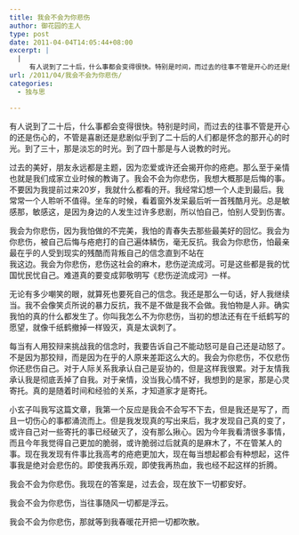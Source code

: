 ```yaml
---
title: 我会不会为你悲伤
author: 御花园的主人
type: post
date: 2011-04-04T14:05:44+08:00
excerpt: |
  |
     有人说到了二十后，什么事都会变得很快。特别是时间，而过去的往事不管是开心的还是伤心的，不管是喜剧还是悲剧似乎到了二十后的人们都是怀念的那开心的时光。到了三十，那是淡忘的时光。到了四十那是与人说教的时光。
url: /2011/04/我会不会为你悲伤/
categories:
  - 独与思

---
```

有人说到了二十后，什么事都会变得很快。特别是时间，而过去的往事不管是开心的还是伤心的，不管是喜剧还是悲剧似乎到了二十后的人们都是怀念的那开心的时光。到了三十，那是淡忘的时光。到了四十那是与人说教的时光。

过去的美好，朋友永远都是主题，因为恋爱或许还会揭开你的疮疤。那么至于亲情也就是我们成家立业时候的教诲了。我会不会为你悲伤，我想大概那是后悔的事。不要因为我提前过来20岁，我就什么都看的开。我经常幻想一个人走到最后。我常常一个人聆听不值得。坐车的时候，看着窗外发呆最后听一首残酷月光。总是敏感那，敏感这，是因为身边的人发生过许多悲剧，所以怕自己，怕别人受到伤害。

我会为你悲伤，因为我怕做的不完美，我怕的青春失去那些最美好的回忆。我会为你悲伤，被自己后悔与疮疤打的自己遍体鳞伤，毫无反抗。我会为你悲伤，怕最亲最在乎的人受到现实的残酷而背叛自己的信念直到不站在  
我这边。我会为你悲伤，悲伤这社会的麻木，悲伤逆流成河。可是这些都是我的忧国忧民忧自己。难道真的要变成郭敬明写《悲伤逆流成河》一样。

无论有多少嘲笑的眼，就算死也要死自己的信念。我还是那么一句话，好人我继续当。我不会像笑贞所说的暴力反抗，我不是不做是我不会做。我怕物是人非。确实我怕的真的什么都发生了。你叫我怎么不为你悲伤，当初的想法还有在千纸鹤写的愿望，就像千纸鹤撤掉一样毁灭，真是太讽刺了。

每当有人用狡辩来挑战我的信念时，我要告诉自己不能动怒可是自己还是动怒了。不是因为那狡辩，而是因为在乎的人原来差距这么大的。我会为你悲伤，不仅悲伤你还悲伤自己。对于人际关系我承认自己是妥协的，但是这样我很累。对于友情我承认我是彻底丢掉了自我。对于亲情，没当我心情不好，我想到的是家，那是心灵寄托。真的是随着时间和经验的关系，才知道家才是寄托。

小玄子叫我写这篇文章，我第一个反应是我会不会写不下去，但是我还是写了，而且一切伤心的事都涌流而上。但是我发现真的写出来后，我才发现自己真的变了，或许自己对一些寄托的事已经破灭了，没有那么揪心。因为今年我看清很多事情，而且今年我觉得自己更加的脆弱，或许脆弱过后就真的是麻木了，不在管某人的事。现在我发现有件事比我高考的疮疤更加大，现在每当想起都会有种想起，这件事我是绝对会悲伤的。即使我再乐观，即使我再热血，我也经不起这样的折腾。

我会不会为你悲伤。我现在的答案是，过去会，现在放下一切都安好。

我会不会为你悲伤，当往事随风一切都是浮云。

我会不会为你悲伤，那就等到我春暖花开把一切都吹散。